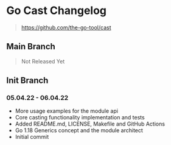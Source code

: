 # Go Cast Changelog
> https://github.com/the-go-tool/cast

## Main Branch
> Not Released Yet

## Init Branch

### 05.04.22 - 06.04.22
- More usage examples for the module api
- Core casting functionality implementation and tests
- Added README.md, LICENSE, Makefile and GitHub Actions
- Go 1.18 Generics concept and the module architect
- Initial commit